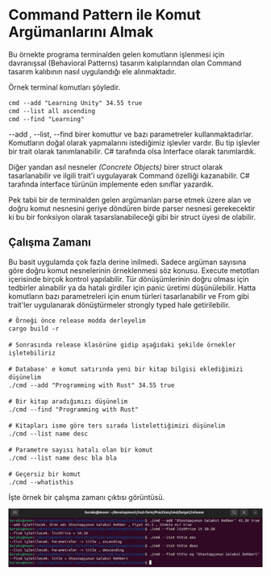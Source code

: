 # Command Pattern ile Komut Argümanlarını Almak

Bu örnekte programa terminalden gelen komutların işlenmesi için davranışsal (Behavioral Patterns) tasarım kalıplarından olan Command tasarım kalıbının nasıl uygulandığı ele alınmaktadır.

Örnek terminal komutları şöyledir.

```shell
cmd --add "Learning Unity" 34.55 true
cmd --list all ascending
cmd --find "Learning"  
```

--add , --list, --find birer komuttur ve bazı parametreler kullanmaktadırlar. Komutların doğal olarak yapmalarını istediğimiz işlevler vardır. Bu tip işlevler bir trait olarak tanımlanabilir. C# tarafında olsa Interface olarak tanımlardık. 

Diğer yandan asıl nesneler _(Concrete Objects)_ birer struct olarak tasarlanabilir ve ilgili trait'i uygulayarak Command özelliği kazanabilir. C# tarafında interface türünün implemente eden sınıflar yazardık. 

Pek tabii bir de terminalden gelen argümanları parse etmek üzere alan ve doğru komut nesnesini geriye döndüren birde parser nesnesi gerekecektir ki bu bir fonksiyon olarak tasarslanabileceği gibi bir struct üyesi de olabilir.

## Çalışma Zamanı

Bu basit uygulamda çok fazla derine inilmedi. Sadece argüman sayısına göre doğru komut nesnelerinin örneklenmesi söz konusu. Execute metotları içerisinde birçok kontrol yapılabilir. Tür dönüşümlerinin doğru olması için tedbirler alınabilir ya da hatalı girdiler için panic üretimi düşünülebilir. Hatta komutların bazı parametreleri için enum türleri tasarlanabilir ve From gibi trait'ler uygulanarak dönüştürmeler strongly typed hale getirilebilir.

```shell
# Örneği önce release modda derleyelim
cargo build -r

# Sonrasında release klasörüne gidip aşağıdaki şekilde örnekler işletebiliriz

# Database' e komut satırında yeni bir kitap bilgisi eklediğimizi düşünelim
./cmd --add "Programming with Rust" 34.55 true

# Bir kitap aradığımızı düşünelim
./cmd --find "Programming with Rust"

# Kitapları isme göre ters sırada listelettiğimizi düşünelim
./cmd --list name desc

# Parametre sayısı hatalı olan bir komut
./cmd --list name desc bla bla

# Geçersiz bir komut
./cmd --whatisthis
```

İşte örnek bir çalışma zamanı çıktısı görüntüsü.

![../images/cmd_runtime_01.png](../images/cmd_runtime_01.png)